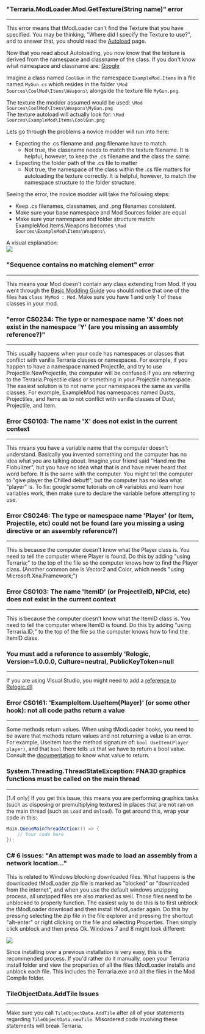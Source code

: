 ### "Terraria.ModLoader.Mod.GetTexture(String name)" error
___
This error means that tModLoader can't find the Texture that you have specified. You may be thinking, "Where did I specify the Texture to use?", and to answer that, you should read the [Autoload](https://github.com/tModLoader/tModLoader/wiki/Basic-Autoload) page.  

Now that you read about Autoloading, you now know that the texture is derived from the namespace and classname of the class. If you don't know what namespace and classname are: [Google](http://www.google.com)

Imagine a class named `CoolGun` in the namespace `ExampleMod.Items` in a file named `MyGun.cs` which resides in the folder `\Mod Sources\CoolMod\Items\Weapons\` alongside the texture file `MyGun.png`.

The texture the modder assumed would be used: `\Mod Sources\CoolMod\Items\Weapons\MyGun.png`  
The texture autoload will actually look for: `\Mod Sources\ExampleMod\Items\CoolGun.png`  

Lets go through the problems a novice modder will run into here:
- Expecting the .cs filename and .png filename have to match.
  - Not true, the classname needs to match the texture filename. It is helpful, however, to keep the .cs filename and the class the same.
- Expecting the folder path of the .cs file to matter
  - Not true, the namespace of the class within the .cs file matters for autoloading the texture correctly. It is helpful, however, to match the namespace structure to the folder structure.

Seeing the error, the novice modder will take the following steps:
- Keep .cs filenames, classnames, and .png filenames consistent. 
- Make sure your base namespace and Mod Sources folder are equal
- Make sure your namespace and folder structure match: ExampleMod.Items.Weapons becomes `\Mod Sources\ExampleMod\Items\Weapons\`

A visual explanation:  
![](https://i.imgur.com/XLeNQCs.png)

### "Sequence contains no matching element" error
___
This means your Mod doesn't contain any class extending from Mod. If you went through the [Basic Modding Guide](https://github.com/tModLoader/tModLoader/wiki/Basic-tModLoader-Modding-Guide) you should notice that one of the files has `class MyMod : Mod`. Make sure you have 1 and only 1 of these classes in your mod.

### "error CS0234: The type or namespace name 'X' does not exist in the namespace 'Y' (are you missing an assembly reference?)"
___
This usually happens when your code has namespaces or classes that conflict with vanilla Terraria classes or namespaces. For example, if you happen to have a namespace named Projectile, and try to use Projectile.NewProjectile, the computer will be confused if you are referring to the Terraria.Projectile class or something in your Projectile namespace. The easiest solution is to not name your namespaces the same as vanilla classes. For example, ExampleMod has namespaces named Dusts, Projectiles, and Items as to not conflict with vanilla classes of Dust, Projectile, and Item.

### Error CS0103: The name 'X' does not exist in the current context
___
This means you have a variable name that the computer doesn't understand. Basically you invented something and the computer has no idea what you are talking about. Imagine your friend said "Hand me the Flobulizer", but you have no idea what that is and have never heard that word before. It is the same with the computer. You might tell the computer to "give player the Chilled debuff", but the computer has no idea what "player" is. To fix: google some tutorials on c# variables and learn how variables work, then make sure to declare the variable before attempting to use. 

### Error CS0246: The type or namespace name 'Player' (or Item, Projectile, etc) could not be found (are you missing a using directive or an assembly reference?)
___
This is because the computer doesn't know what the Player class is. You need to tell the computer where Player is found. Do this by adding "using Terraria;" to the top of the file so the computer knows how to find the Player class. (Another common one is Vector2 and Color, which needs "using Microsoft.Xna.Framework;")

### Error CS0103: The name 'ItemID' (or ProjectileID, NPCId, etc) does not exist in the current context
___
This is because the computer doesn't know what the ItemID class is. You need to tell the computer where ItemID is found. Do this by adding "using Terraria.ID;" to the top of the file so the computer knows how to find the ItemID class.

### You must add a reference to assembly 'Relogic, Version=1.0.0.0, Culture=neutral, PublicKeyToken=null
___
If you are using Visual Studio, you might need to add a [reference to Relogic.dll](https://github.com/tModLoader/tModLoader/wiki/Developing-with-Visual-Studio#error-cs0246-the-type-or-namespace-name-relogic-could-not-be-found)

### Error CS0161: 'ExampleItem.UseItem(Player)' (or some other hook): not all code paths return a value
___
Some methods return values. When using tModLoader hooks, you need to be aware that methods return values and not returning a value is an error. For example, UseItem has the method signature of: `bool UseItem(Player player)`, and that `bool` there tells us that we have to return a bool value. Consult the [documentation](http://tmodloader.github.io/tModLoader/html/index.html) to know what value to return.

### System.Threading.ThreadStateException: FNA3D graphics functions must be called on the main thread
___
[1.4 only] If you get this issue, this means you are performing graphics tasks (such as disposing or premultiplying textures) in places that are not ran on the main thread (such as `Load` and `Unload`). To get around this, wrap your code in this:
```cs
Main.QueueMainThreadAction(() => {
	// Your code here
});
```

### C# 6 issues: "An attempt was made to load an assembly from a network location..."
This is related to Windows blocking downloaded files. What happens is the downloaded tModLoader zip file is marked as "blocked" or "downloaded from the internet", and when you use the default windows unzipping process, all unzipped files are also marked as well. Those files need to be unblocked to properly function. The easiest way to do this is to first unblock the tModLoader download and then install tModLoader again. Do this by pressing selecting the zip file in the file explorer and pressing the shortcut "alt-enter" or right clicking on the file and selecting Properties. Then simply click unblock and then press Ok. Windows 7 and 8 might look different:  

![](https://i.imgur.com/5IaE5U8.png)

Since installing over a previous installation is very easy, this is the recommended process. If you'd rather do it manually, open your Terraria install folder and view the properties of all the files tModLoader installs and unblock each file. This includes the Terraria.exe and all the files in the Mod Compile folder.

### TileObjectData.AddTile Issues
___
Make sure you call `TileObjectData.AddTile` after all of your statements regarding `TileObjectData.newTile`. Misordered code involving these statements will break Terraria.